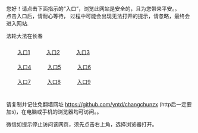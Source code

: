 您好！请点击下面指示的“入口”，浏览此网站是安全的，且为您带来平安。。 <br/>
点击入口后，请耐心等待， 过程中可能会出现无法打开的提示，请忽略，最终会进入网站. </br>

法轮大法在长春<br/>
<div style="padding:10px"><a style="margin:20px" target="_blank" href="https://d26mb9tj3xwmtm.cloudfront.net/2Qpsp?tkclh" id="ccLink1" rel="nofollow">入口1</a> <a target="_blank" style="margin:20px" href="https://d3s4mpt3156bu3.cloudfront.net/2Qpsp?ctikuoa" id="ccLink2" rel="nofollow">入口2</a> <a style="margin:20px" target="_blank" href="https://dorqkj4ki7zri.cloudfront.net/2Qpsp?cxcjeely" id="ccLink3" rel="nofollow">入口3</a></div>

<div style="padding:10px" ><a style="margin:20px" target="_blank" href="https://d26mb9tj3xwmtm.cloudfront.net/2Qpsp?tkclh" id="ccLink4" rel="nofollow">入口4</a> <a style="margin:20px" href="https://d3s4mpt3156bu3.cloudfront.net/2Qpsp?ctikuoa" target="_blank" id="ccLink5" rel="nofollow">入口5</a> <a style="margin:20px" href="https://dorqkj4ki7zri.cloudfront.net/2Qpsp?cxcjeely" target="_blank" id="ccLink6" rel="nofollow">入口6</a></div>

<div style="padding:10px"><a style="margin:20px" target="_blank" href="https://d26mb9tj3xwmtm.cloudfront.net/2Qpsp?tkclh" id="ccLink7" rel="nofollow">入口7</a> <a style="margin:20px" href="https://d3s4mpt3156bu3.cloudfront.net/2Qpsp?ctikuoa" target="_blank" id="ccLink8" rel="nofollow">入口8</a> <a style="margin:20px" target="_blank" href="https://dorqkj4ki7zri.cloudfront.net/2Qpsp?cxcjeely" id="ccLink9" rel="nofollow">入口9</a></div>

<br/>



请复制并记住免翻墙网址 https://github.com/yntd/changchunzx (http后一定要加s)，在电脑或手机的浏览器均可访问。。<br/>

微信如提示停止访问该网页，须先点击右上角，选择浏览器打开。
